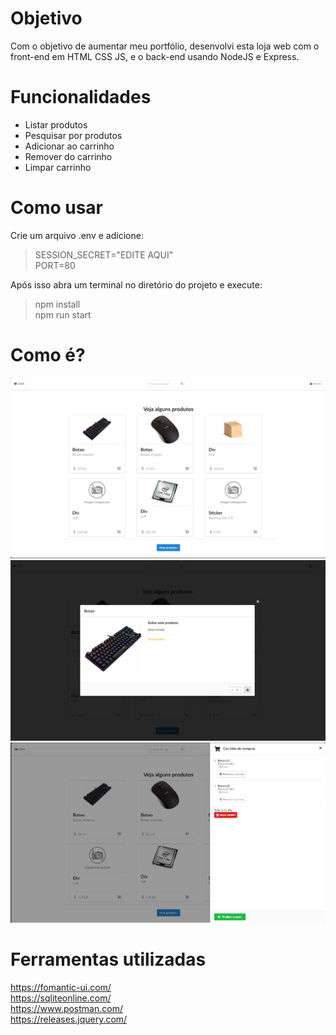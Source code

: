 # Objetivo
Com o objetivo de aumentar meu portfólio, desenvolvi esta loja web com o front-end em HTML CSS JS, e o back-end usando NodeJS e Express.  
  
# Funcionalidades
- Listar produtos
- Pesquisar por produtos
- Adicionar ao carrinho
- Remover do carrinho
- Limpar carrinho

# Como usar
Crie um arquivo .env e adicione:  
> SESSION_SECRET="EDITE AQUI"  
> PORT=80  
  
Após isso abra um terminal no diretório do projeto e execute:  
> npm install  
> npm run start 
   

# Como é?  
![home](https://github.com/daguerpedro/loja/blob/master/preview/home.png)  
![product](https://github.com/daguerpedro/loja/blob/master/preview/product.png)  
![cart](https://github.com/daguerpedro/loja/blob/master/preview/cart.png)  
  
# Ferramentas utilizadas
https://fomantic-ui.com/  
https://sqliteonline.com/  
https://www.postman.com/  
https://releases.jquery.com/  
